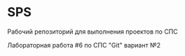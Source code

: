 # SPS
Рабочий репозиторий для выполнения проектов по СПС

Лабораторная работа #6 по СПС "Git" вариант №2

